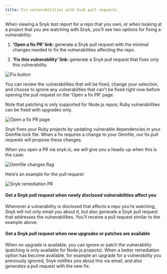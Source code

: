 ```yaml
---
title: Fix vulnerabilities with Snyk pull requests
---
```


When viewing a Snyk test report for a repo that you own, or when looking at a project that you are watching with Snyk, you’ll see two options for fixing a vulnerability: 

1) **‘Open a fix PR’ link:**
generate a Snyk pull request with the minimal changes needed to fix the vulnerabilities affecting the repo.

2) **'Fix this vulnerability' link:**
generate a Snyk pull request that fixes only this vulnerability.

![Fix button](http://res.cloudinary.com/snyk/image/upload/c_scale,w_774/v1478172579/docs/Fix_vulnerabilities_with_a_pull_request.png)

You can review the vulnerabilities that will be fixed, change your selection, and choose to ignore any vulnerabilties that can't be fixed right now before opening the pull request on the 'Open a fix PR' page. 

Note that patching is only supported for Node.js repos; Ruby vulnerabilities can be fixed with upgrades only.

![Open a fix PR page](https://res.cloudinary.com/snyk/image/upload/v1478172977/docs/Open_a_fix_PR.png)

Snyk fixes your Ruby projects by updating vulnerable dependencies in your Gemfile.lock file. When a fix requires a change to your Gemfile, our fix pull requests will propose these changes. 

When you open a PR via snyk.io, we will give you a heads-up when this is the case:

![Gemfile changes flag](https://res.cloudinary.com/snyk/image/upload/v1482163010/docs/Gemfile-changes-flag.png)

Here’s an example for the pull request:

![Snyk remediation PR](https://res.cloudinary.com/snyk/image/upload/v1478173163/docs/Snyk_fix_PR_example.png)

#### Get a Snyk pull request when newly disclosed vulnerabilities affect you

Whenever a vulnerability is disclosed that affects a repo you’re watching, Snyk will not only email you about it, but also generate a Snyk pull request that addresses the vulnerabilities. You'll receive a pull request similar to the example above.

#### Get a Snyk pull request when new upgrades or patches are available

When no upgrade is available, you can ignore or patch the vulnerability (patching is only available for Node.js projects). When a better remediation option has become available, for example an upgrade for a vulnerability you previously ignored, Snyk notifies you about this via email, and also generates a pull request with the new fix.

